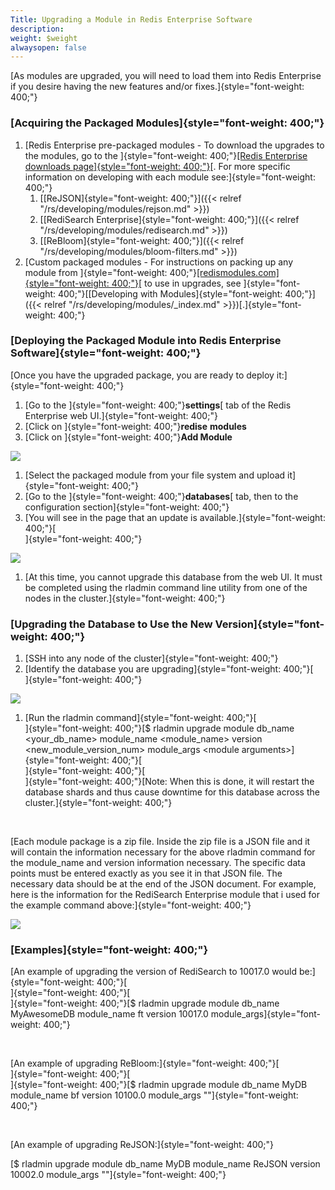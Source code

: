 ```yaml
---
Title: Upgrading a Module in Redis Enterprise Software
description: 
weight: $weight
alwaysopen: false
---
```

[As modules are upgraded, you will need to load them into Redis
Enterprise if you desire having the new features and/or
fixes.]{style="font-weight: 400;"}

### [Acquiring the Packaged Modules]{style="font-weight: 400;"}

1.  [Redis Enterprise pre-packaged modules - To download the upgrades
    to the modules, go to the ]{style="font-weight: 400;"}[[Redis
    Enterprise downloads
    page]{style="font-weight: 400;"}](https://redislabs.com/products/redis-pack/downloads/)[.
    For more specific information on developing with each module
    see:]{style="font-weight: 400;"}
    1.  [[ReJSON]{style="font-weight: 400;"}]({{< relref "/rs/developing/modules/rejson.md" >}})
    2.  [[RediSearch
        Enterprise]{style="font-weight: 400;"}]({{< relref "/rs/developing/modules/redisearch.md" >}})
    3.  [[ReBloom]{style="font-weight: 400;"}]({{< relref "/rs/developing/modules/bloom-filters.md" >}})
2.  [Custom packaged modules - For instructions on packing up any
    module from
    ]{style="font-weight: 400;"}[[redismodules.com]{style="font-weight: 400;"}](http://redismodules.com)[
    to use in upgrades, see ]{style="font-weight: 400;"}[[Developing
    with
    Modules]{style="font-weight: 400;"}]({{< relref "/rs/developing/modules/_index.md" >}})[.]{style="font-weight: 400;"}

### [Deploying the Packaged Module into Redis Enterprise Software]{style="font-weight: 400;"}

[Once you have the upgraded package, you are ready to deploy
it:]{style="font-weight: 400;"}

1.  [Go to the ]{style="font-weight: 400;"}**settings**[ tab of the
    Redis Enterprise web UI.]{style="font-weight: 400;"}
2.  [Click on ]{style="font-weight: 400;"}**redise** **modules**
3.  [Click on ]{style="font-weight: 400;"}**Add Module**

![](/images/rs/upgrade_module-1.png?width=1600&height=956)

1.  [Select the packaged module from your file system and upload
    it]{style="font-weight: 400;"}
2.  [Go to the ]{style="font-weight: 400;"}**databases**[ tab, then to
    the configuration section]{style="font-weight: 400;"}
3.  [You will see in the page that an update is
    available.]{style="font-weight: 400;"}[\
    ]{style="font-weight: 400;"}

![](/images/rs/update_available-1.png?width=1346&height=1600)

1.  [At this time, you cannot upgrade this database from the web UI. It
    must be completed using the rladmin command line utility from one of
    the nodes in the cluster.]{style="font-weight: 400;"}

### [Upgrading the Database to Use the New Version]{style="font-weight: 400;"}

1.  [SSH into any node of the cluster]{style="font-weight: 400;"}
2.  [Identify the database you are
    upgrading]{style="font-weight: 400;"}[\
    ]{style="font-weight: 400;"}

![](/images/rs/rladmin_status-1.png?width=1000&height=214)

1.  [Run the rladmin command]{style="font-weight: 400;"}[\
    ]{style="font-weight: 400;"}[\$ rladmin upgrade module db\_name
    \<your\_db\_name\> module\_name \<module\_name\> version
    \<new\_module\_version\_num\> module\_args \<module
    arguments\>]{style="font-weight: 400;"}[\
    ]{style="font-weight: 400;"}[\
    ]{style="font-weight: 400;"}[Note: When this is done, it will
    restart the database shards and thus cause downtime for this
    database across the cluster.]{style="font-weight: 400;"}

 

[Each module package is a zip file. Inside the zip file is a JSON file
and it will contain the information necessary for the above rladmin
command for the module\_name and version information necessary. The
specific data points must be entered exactly as you see it in that JSON
file. The necessary data should be at the end of the JSON document. For
example, here is the information for the RediSearch Enterprise module
that i used for the example command above:]{style="font-weight: 400;"}

![](/images/rs/module_info-1.png?width=1000&height=382)

### [Examples]{style="font-weight: 400;"}

[An example of upgrading the version of RediSearch to 10017.0 would
be:]{style="font-weight: 400;"}[\
]{style="font-weight: 400;"}[\
]{style="font-weight: 400;"}[\$ rladmin upgrade module db\_name
MyAwesomeDB module\_name ft version 10017.0
module\_args]{style="font-weight: 400;"}

 

[An example of upgrading ReBloom:]{style="font-weight: 400;"}[\
]{style="font-weight: 400;"}[\
]{style="font-weight: 400;"}[\$ rladmin upgrade module db\_name MyDB
module\_name bf version 10100.0 module\_args
""]{style="font-weight: 400;"}

 

[An example of upgrading ReJSON:]{style="font-weight: 400;"}

[\$ rladmin upgrade module db\_name MyDB module\_name ReJSON version
10002.0 module\_args ""]{style="font-weight: 400;"}
